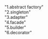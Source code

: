 "1.abstract factory"<br/>
"2.singleton"<br/>
"3.adapter"<br/>
"4.facade"<br/>
"5.builder"<br/>
"6.decorator"<br/>

